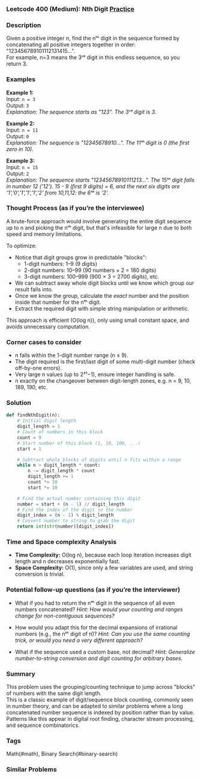 ### Leetcode 400 (Medium): Nth Digit [Practice](https://leetcode.com/problems/nth-digit)

### Description  
Given a positive integer n, find the nᵗʰ digit in the sequence formed by concatenating all positive integers together in order:  
"123456789101112131415…".  
For example, n=3 means the 3ʳᵈ digit in this endless sequence, so you return 3.

### Examples  

**Example 1:**  
Input: `n = 3`  
Output: `3`  
*Explanation: The sequence starts as "123". The 3ʳᵈ digit is 3.*

**Example 2:**  
Input: `n = 11`  
Output: `0`  
*Explanation: The sequence is "12345678910...". The 11ᵗʰ digit is 0 (the first zero in 10).*

**Example 3:**  
Input: `n = 15`  
Output: `2`  
*Explanation: The sequence starts "12345678910111213...". The 15ᵗʰ digit falls in number 12 ('12'). 15 - 9 (first 9 digits) = 6, and the next six digits are '1','0','1','1','1','2' from 10,11,12: the 6ᵗʰ is '2'.*

### Thought Process (as if you’re the interviewee)  
A brute-force approach would involve generating the entire digit sequence up to n and picking the nᵗʰ digit, but that's infeasible for large n due to both speed and memory limitations.
  
To optimize:
- Notice that digit groups grow in predictable "blocks":
    - 1-digit numbers: 1–9 (9 digits)
    - 2-digit numbers: 10–99 (90 numbers × 2 = 180 digits)
    - 3-digit numbers: 100–999 (900 × 3 = 2700 digits), etc.
- We can subtract away whole digit blocks until we know which group our result falls into.
- Once we know the group, calculate the *exact* number and the position inside that number for the nᵗʰ digit.
- Extract the required digit with simple string manipulation or arithmetic.

This approach is efficient (O(log n)), only using small constant space, and avoids unnecessary computation.

### Corner cases to consider  
- n falls within the 1-digit number range (n ≤ 9).
- The digit required is the first/last digit of some multi-digit number (check off-by-one errors).
- Very large n values (up to 2³¹−1), ensure integer handling is safe.
- n exactly on the changeover between digit-length zones, e.g. n = 9, 10, 189, 190, etc.

### Solution

```python
def findNthDigit(n):
    # Initial digit length
    digit_length = 1
    # Count of numbers in this block 
    count = 9
    # Start number of this block (1, 10, 100, ...)
    start = 1

    # Subtract whole blocks of digits until n fits within a range
    while n > digit_length * count:
        n -= digit_length * count
        digit_length += 1
        count *= 10
        start *= 10

    # Find the actual number containing this digit
    number = start + (n - 1) // digit_length
    # Find the index of the digit in the number
    digit_index = (n - 1) % digit_length
    # Convert number to string to grab the digit
    return int(str(number)[digit_index])
```

### Time and Space complexity Analysis  

- **Time Complexity:** O(log n), because each loop iteration increases digit length and n decreases exponentially fast.
- **Space Complexity:** O(1), since only a few variables are used, and string conversion is trivial.

### Potential follow-up questions (as if you’re the interviewer)  

- What if you had to return the nᵗʰ digit in the sequence of all even numbers concatenated?
  *Hint: How would your counting and ranges change for non-contiguous sequences?*

- How would you adapt this for the decimal expansions of irrational numbers (e.g., the nᵗʰ digit of π)?
  *Hint: Can you use the same counting trick, or would you need a very different approach?*

- What if the sequence used a custom base, not decimal?
  *Hint: Generalize number-to-string conversion and digit counting for arbitrary bases.*

### Summary
This problem uses the grouping/counting technique to jump across "blocks" of numbers with the same digit length.  
This is a classic example of digit/sequence block counting, commonly seen in number theory, and can be adapted to similar problems where a long concatenated number sequence is indexed by position rather than by value. Patterns like this appear in digital root finding, character stream processing, and sequence combinatorics.

### Tags
Math(#math), Binary Search(#binary-search)

### Similar Problems
